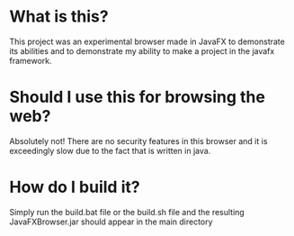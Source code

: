 # What is this?

This project was an experimental browser made in JavaFX to demonstrate its abilities and to demonstrate my ability to make a project in the javafx framework.

# Should I use this for browsing the web?

Absolutely not! There are no security features in this browser and it is exceedingly slow due to the fact that is written in java.

# How do I build it?

Simply run the build.bat file or the build.sh file and the resulting JavaFXBrowser.jar should appear in the main directory
